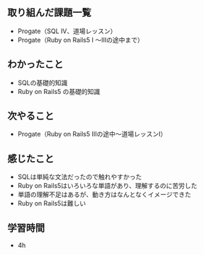 ## 取り組んだ課題一覧
- Progate（SQL Ⅳ、道場レッスン）
- Progate（Ruby on Rails5 I ～Ⅲの途中まで）
## わかったこと
- SQLの基礎的知識
- Ruby on Rails5 の基礎的知識    
## 次やること
- Progate（Ruby on Rails5 Ⅲの途中～道場レッスンⅠ）
## 感じたこと
- SQLは単純な文法だったので触れやすかった
- Ruby on Rails5はいろいろな単語があり、理解するのに苦労した
- 単語の理解不足はあるが、動き方はなんとなくイメージできた
- Ruby on Rails5は難しい
## 学習時間
- 4h

